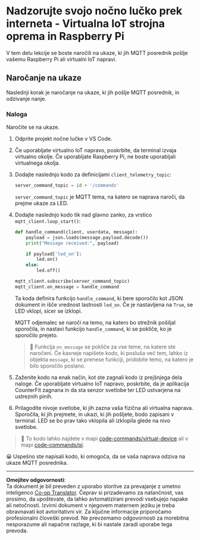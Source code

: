 <!--
CO_OP_TRANSLATOR_METADATA:
{
  "original_hash": "c527ce85d69b1a3875366ec61cbed8aa",
  "translation_date": "2025-08-28T13:52:56+00:00",
  "source_file": "1-getting-started/lessons/4-connect-internet/single-board-computer-commands.md",
  "language_code": "sl"
}
-->
# Nadzorujte svojo nočno lučko prek interneta - Virtualna IoT strojna oprema in Raspberry Pi

V tem delu lekcije se boste naročili na ukaze, ki jih MQTT posrednik pošlje vašemu Raspberry Pi ali virtualni IoT napravi.

## Naročanje na ukaze

Naslednji korak je naročanje na ukaze, ki jih pošlje MQTT posrednik, in odzivanje nanje.

### Naloga

Naročite se na ukaze.

1. Odprite projekt nočne lučke v VS Code.

1. Če uporabljate virtualno IoT napravo, poskrbite, da terminal izvaja virtualno okolje. Če uporabljate Raspberry Pi, ne boste uporabljali virtualnega okolja.

1. Dodajte naslednjo kodo za definicijami `client_telemetry_topic`:

    ```python
    server_command_topic = id + '/commands'
    ```

    `server_command_topic` je MQTT tema, na katero se naprava naroči, da prejme ukaze za LED.

1. Dodajte naslednjo kodo tik nad glavno zanko, za vrstico `mqtt_client.loop_start()`:

    ```python
    def handle_command(client, userdata, message):
        payload = json.loads(message.payload.decode())
        print("Message received:", payload)
    
        if payload['led_on']:
            led.on()
        else:
            led.off()
    
    mqtt_client.subscribe(server_command_topic)
    mqtt_client.on_message = handle_command
    ```

    Ta koda definira funkcijo `handle_command`, ki bere sporočilo kot JSON dokument in išče vrednost lastnosti `led_on`. Če je nastavljena na `True`, se LED vklopi, sicer se izklopi.

    MQTT odjemalec se naroči na temo, na katero bo strežnik pošiljal sporočila, in nastavi funkcijo `handle_command`, ki se pokliče, ko je sporočilo prejeto.

    > 💁 Funkcija `on_message` se pokliče za vse teme, na katere ste naročeni. Če kasneje napišete kodo, ki posluša več tem, lahko iz objekta `message`, ki se prenese funkciji, pridobite temo, na katero je bilo sporočilo poslano.

1. Zaženite kodo na enak način, kot ste zagnali kodo iz prejšnjega dela naloge. Če uporabljate virtualno IoT napravo, poskrbite, da je aplikacija CounterFit zagnana in da sta senzor svetlobe ter LED ustvarjena na ustreznih pinih.

1. Prilagodite nivoje svetlobe, ki jih zazna vaša fizična ali virtualna naprava. Sporočila, ki jih prejmete, in ukazi, ki jih pošljete, bodo zapisani v terminal. LED se bo prav tako vklopila ali izklopila glede na nivo svetlobe.

> 💁 To kodo lahko najdete v mapi [code-commands/virtual-device](../../../../../1-getting-started/lessons/4-connect-internet/code-commands/virtual-device) ali v mapi [code-commands/pi](../../../../../1-getting-started/lessons/4-connect-internet/code-commands/pi).

😀 Uspešno ste napisali kodo, ki omogoča, da se vaša naprava odziva na ukaze MQTT posrednika.

---

**Omejitev odgovornosti**:  
Ta dokument je bil preveden z uporabo storitve za prevajanje z umetno inteligenco [Co-op Translator](https://github.com/Azure/co-op-translator). Čeprav si prizadevamo za natančnost, vas prosimo, da upoštevate, da lahko avtomatizirani prevodi vsebujejo napake ali netočnosti. Izvirni dokument v njegovem maternem jeziku je treba obravnavati kot avtoritativni vir. Za ključne informacije priporočamo profesionalni človeški prevod. Ne prevzemamo odgovornosti za morebitna nesporazume ali napačne razlage, ki bi nastale zaradi uporabe tega prevoda.